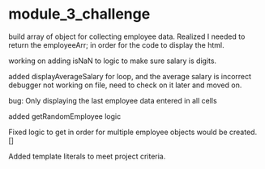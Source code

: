 # module_3_challenge
build array of object for collecting employee data. Realized I needed to return the employeeArr; in order for the 
code to display the html.

working on adding isNaN to logic to make sure salary is digits. 

added displayAverageSalary for loop, and the average salary is incorrect
debugger not working on file, need to check on it later and moved on. 

bug: Only displaying the last employee data entered in all cells

added getRandomEmployee logic

Fixed logic to get in order for multiple employee objects would be created. []

Added template literals to meet project criteria. 